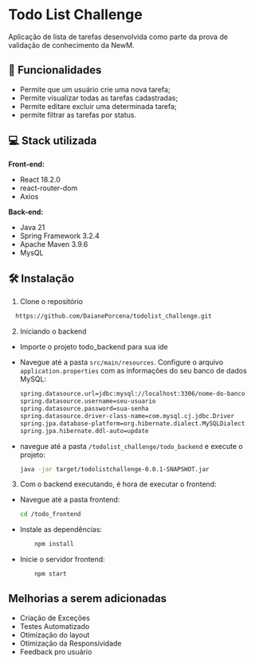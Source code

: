 
# Todo List Challenge

Aplicação de lista de tarefas desenvolvida como parte da prova de validação de conhecimento da NewM.




## 🚀 Funcionalidades 

- Permite que um usuário crie uma nova tarefa;
- Permite visualizar todas as tarefas cadastradas;
- Permite editare excluir uma determinada tarefa;
- permite filtrar as tarefas por status.


## 💻 Stack utilizada

**Front-end:** 

- React 18.2.0
- react-router-dom
- Axios 

**Back-end:** 

- Java 21
- Spring Framework 3.2.4
- Apache Maven 3.9.6 
- MysQL


## 🛠️ Instalação

1. Clone o repositório

```bash
  https://github.com/DaianePorcena/todolist_challenge.git
```
2. Iniciando o backend

- Importe o projeto todo_backend para sua ide
- Navegue até a pasta `src/main/resources`. Configure o arquivo  `application.properties` com as informações do seu banco de dados MySQL:
    
    ```bash
    spring.datasource.url=jdbc:mysql://localhost:3306/nome-do-banco
    spring.datasource.username=seu-usuario
    spring.datasource.password=sua-senha
    spring.datasource.driver-class-name=com.mysql.cj.jdbc.Driver
    spring.jpa.database-platform=org.hibernate.dialect.MySQLDialect
    spring.jpa.hibernate.ddl-auto=update
    ```

- navegue até a pasta `/todolist_challenge/todo_backend` e execute o projeto:

    ```bash
    java -jar target/todolistchallenge-0.0.1-SNAPSHOT.jar
    ```
3. Com o backend executando, é hora de executar o frontend:

- Navegue até a pasta frontend:

    ```bash
    cd /todo_frontend
    ```
- Instale as dependências:

    ```bash
        npm install
    ```
- Inicie o servidor frontend: 

    ```bash
        npm start
    ```


## Melhorias a serem adicionadas

- Criação de Exceções
- Testes Automatizado
- Otimização do layout
- Otimização da Responsividade
- Feedback pro usuário



